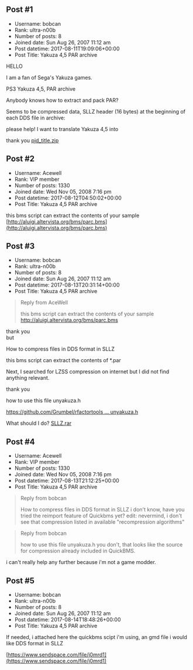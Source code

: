 ## Post #1
- Username: bobcan
- Rank: ultra-n00b
- Number of posts: 8
- Joined date: Sun Aug 26, 2007 11:12 am
- Post datetime: 2017-08-11T19:09:06+00:00
- Post Title: Yakuza 4,5 PAR archive

HELLO


I am a fan of Sega's Yakuza games. 

PS3 Yakuza 4,5,  PAR archive 

Anybody knows how to extract and pack PAR?  

Seems to be compressed data, SLLZ header (16 bytes) at the beginning of each DDS file in archive:

 please help!
I want to translate Yakuza 4,5 into 

thank you 
[pjd_title.zip](https://xentaxbackup.github.io/file/13193_pjd_title.zip)
## Post #2
- Username: Acewell
- Rank: VIP member
- Number of posts: 1330
- Joined date: Wed Nov 05, 2008 7:16 pm
- Post datetime: 2017-08-12T04:50:02+00:00
- Post Title: Yakuza 4,5 PAR archive

this bms script can extract the contents of your sample  
[http://aluigi.altervista.org/bms/parc.bms](http://aluigi.altervista.org/bms/parc.bms)
## Post #3
- Username: bobcan
- Rank: ultra-n00b
- Number of posts: 8
- Joined date: Sun Aug 26, 2007 11:12 am
- Post datetime: 2017-08-13T20:31:14+00:00
- Post Title: Yakuza 4,5 PAR archive

> Reply from AceWell
>
> this bms script can extract the contents of your sample  
http://aluigi.altervista.org/bms/parc.bms

thank you   
but

How to compress files in DDS format in SLLZ


this bms script can extract the contents of  *.par 

Next, I searched for LZSS compression on internet but I did not find anything relevant. 

thank you

how to use this file unyakuza.h

[https://github.com/Grumbel/rfactortools ... unyakuza.h](https://github.com/Grumbel/rfactortools/blob/master/other/quickbms/src/compression/unyakuza.h)

What should I do? 
[SLLZ.rar](https://xentaxbackup.github.io/file/13203_SLLZ.rar)
## Post #4
- Username: Acewell
- Rank: VIP member
- Number of posts: 1330
- Joined date: Wed Nov 05, 2008 7:16 pm
- Post datetime: 2017-08-13T21:12:25+00:00
- Post Title: Yakuza 4,5 PAR archive

> Reply from bobcan
>
> How to compress files in DDS format in SLLZ
i don't know, have you tried the reimport feature of Quickbms yet?
edit: nevermind, i don't see that compression listed in available "recompression algorithms"

> Reply from bobcan
>
> how to use this file unyakuza.h
you don't, that looks like the source for compression already included in QuickBMS.

i can't really help any further because i'm not a game modder.
## Post #5
- Username: bobcan
- Rank: ultra-n00b
- Number of posts: 8
- Joined date: Sun Aug 26, 2007 11:12 am
- Post datetime: 2017-08-14T18:48:26+00:00
- Post Title: Yakuza 4,5 PAR archive

If needed, i attached here the quickbms scipt i'm using, an gmd file i would like DDS format in SLLZ

[https://www.sendspace.com/file/j0mrd1](https://www.sendspace.com/file/j0mrd1)
